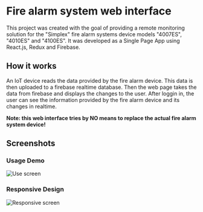 # Fire alarm system web interface
This project was created with the goal of providing a remote monitoring solution for the "Simplex" fire alarm systems device models "4007ES", "4010ES" and "4100ES".
It was developed as a Single Page App using React.js, Redux and Firebase.

## How it works

An IoT device reads the data provided by the fire alarm device. This data is then uploaded to a firebase realtime database. Then the web page takes the data from firebase and displays the changes to the user.
After loggin in, the user can see the information provided by the fire alarm device and its changes in realtime.

**Note: this web interface tries by NO means to replace the actual fire alarm system device!**

## Screenshots

### Usage Demo
![Use screen](/src/assets/readmeImages/Use_Animation.gif)

### Responsive Design
![Responsive screen](/src/assets/readmeImages/Responsive_Animation.gif)